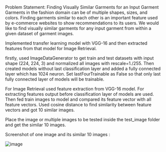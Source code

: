 Problem Statement: Finding Visually Similar Garments for an Input Garment
Garments in the fashion domain can be of multiple shapes, sizes, and colors. Finding garments similar to
each other is an important feature used by e-commerce websites to show recommendations to its users.
We would like to find visually similar garments for any input garment from within a given dataset of garment
images.

Implemented transfer learning model with VGG-16 and then extracted features from that model for Image Retrieval.

firstly, used ImageDataGenerator to get train and test datasets with input shape (224, 224, 3) and normalized all images with rescale=1./255. 
Then created models without last classification layer and added a fully connected layer which has 1024 neuron.
Set  lastFourTrainable as False so that only last fully connected layer of models will be trainable.

For Image Retrieval used feature extraction from VGG-16 model. For extracting features output before classification layer of models are used.
Then fed train images to model and compared its feature vector with all feature vectors. 
Used cosine distance to find similarity between feature vectors and got 10 similar images.

Place the image or multiple images to be tested inside the test_image folder and get the similar 10 images.

Screenshot of one image and its similar 10 images : 


![image](https://user-images.githubusercontent.com/52560045/170842018-1e51daca-ea4f-40a5-a0c6-40ca4e7a7617.png)
